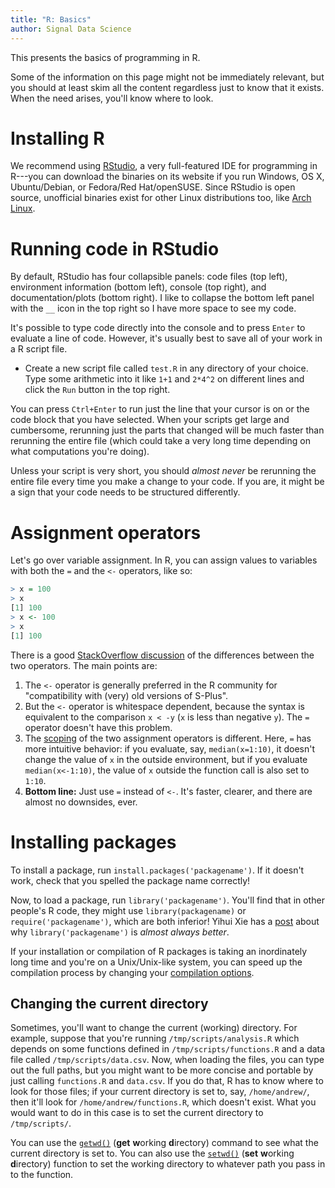 ```yaml
---
title: "R: Basics"
author: Signal Data Science
---
```


This presents the basics of programming in R.

Some of the information on this page might not be immediately relevant, but you should at least skim all the content regardless just to know that it exists. When the need arises, you'll know where to look.

Installing R
============

We recommend using [RStudio](https://www.rstudio.com/products/rstudio/download/), a very full-featured IDE for programming in R---you can download the binaries on its website if you run Windows, OS X, Ubuntu/Debian, or Fedora/Red Hat/openSUSE. Since RStudio is open source, unofficial binaries exist for other Linux distributions too, like [Arch Linux](https://aur.archlinux.org/packages/rstudio-desktop-bin/).

Running code in RStudio
=======================

By default, RStudio has four collapsible panels: code files (top left), environment information (bottom left), console (top right), and documentation/plots (bottom right). I like to collapse the bottom left panel with the `__` icon in the top right so I have more space to see my code.

It's possible to type code directly into the console and to press `Enter` to evaluate a line of code. However, it's usually best to save all of your work in a R script file.

* Create a new script file called `test.R` in any directory of your choice. Type some arithmetic into it like `1+1` and `2*4^2` on different lines and click the `Run` button in the top right.

You can press `Ctrl+Enter` to run just the line that your cursor is on or the code block that you have selected. When your scripts get large and cumbersome, rerunning just the parts that changed will be much faster than rerunning the entire file (which could take a very long time depending on what computations you're doing).	

Unless your script is very short, you should *almost never* be rerunning the entire file every time you make a change to your code. If you are, it might be a sign that your code needs to be structured differently.

Assignment operators
====================

Let's go over variable assignment. In R, you can assign values to variables with both the `=` and the `<-` operators, like so:

```r
> x = 100
> x
[1] 100
> x <- 100
> x
[1] 100
```

There is a good [StackOverflow discussion](http://stackoverflow.com/questions/1741820/assignment-operators-in-r-and) of the differences between the two operators. The main points are:

1. The `<-` operator is generally preferred in the R community for "compatibility with (very) old versions of S-Plus".
2. But the `<-` operator is whitespace dependent, because the syntax is equivalent to the comparison `x < -y` (`x` is less than negative `y`). The `=` operator doesn't have this problem.
3. The [scoping](http://www.inside-r.org/r-doc/base/assignOps) of the two assignment operators is different. Here, `=` has more intuitive behavior: if you evaluate, say, `median(x=1:10)`, it doesn't change the value of `x` in the outside environment, but if you evaluate `median(x<-1:10)`, the value of `x` outside the function call is also set to `1:10`.
4. **Bottom line:** Just use `=` instead of `<-`. It's faster, clearer, and there are almost no downsides, ever.

Installing packages
===================

To install a package, run `install.packages('packagename')`. If it doesn't work, check that you spelled the package name correctly!

Now, to load a package, run `library('packagename')`. You'll find that in other people's R code, they might use `library(packagename)` or `require('packagename')`, which are both inferior! Yihui Xie has a [post](http://yihui.name/en/2014/07/library-vs-require/) about why `library('packagename')` is *almost always better*.

If your installation or compilation of R packages is taking an inordinately long time and you're on a Unix/Unix-like system, you can speed up the compilation process by changing your [compilation options](http://www.r-bloggers.com/speeding-up-r-packages-installation-process/).

Changing the current directory
------------------------------

Sometimes, you'll want to change the current (working) directory. For example, suppose that you're running `/tmp/scripts/analysis.R` which depends on some functions defined in `/tmp/scripts/functions.R` and a data file called `/tmp/scripts/data.csv`. Now, when loading the files, you can type out the full paths, but you might want to be more concise and portable by just calling `functions.R` and `data.csv`. If you do that, R has to know where to look for those files; if your current directory is set to, say, `/home/andrew/`, then it'll look for `/home/andrew/functions.R`, which doesn't exist. What you would want to do in this case is to set the current directory to `/tmp/scripts/`.

You can use the [`getwd()`](https://stat.ethz.ch/R-manual/R-devel/library/base/html/getwd.html) (**get** **w**orking **d**irectory) command to see what the current directory is set to. You can also use the [`setwd()`](https://stat.ethz.ch/R-manual/R-devel/library/base/html/getwd.html) (**set** **w**orking **d**irectory) function to set the working directory to whatever path you pass in to the function.